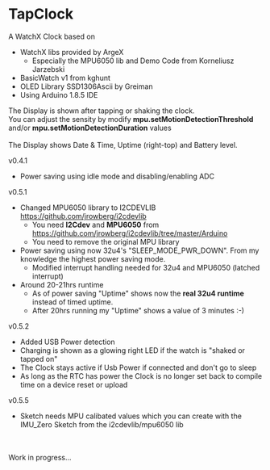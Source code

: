 # TapClock
A WatchX Clock based on 
* WatchX libs provided by ArgeX
  * Especially the MPU6050 lib and Demo Code from Korneliusz Jarzebski
* BasicWatch v1 from kghunt
* OLED Library SSD1306Ascii by Greiman  
* Using Arduino 1.8.5 IDE

The Display is shown after tapping or shaking the clock.<br>
You can adjust the sensity by modify **mpu.setMotionDetectionThreshold** and/or **mpu.setMotionDetectionDuration** values<br>
<br>
The Display shows Date & Time, Uptime (right-top) and Battery level.  
  
v0.4.1
* Power saving using idle mode and disabling/enabling ADC  
  
v0.5.1
* Changed MPU6050 library to I2CDEVLIB https://github.com/jrowberg/i2cdevlib 
  * You need **I2Cdev** and **MPU6050** from https://github.com/jrowberg/i2cdevlib/tree/master/Arduino 
  * You need to remove the original MPU library
* Power saving using now 32u4's "SLEEP_MODE_PWR_DOWN". From my knowledge the highest power saving mode.
  * Modified interrupt handling needed for 32u4 and MPU6050 (latched interrupt)  
* Around 20-21hrs runtime
  * As of power saving "Uptime" shows now the **real 32u4 runtime** instead of timed uptime.  
  * After 20hrs running my "Uptime" shows a value of 3 minutes :-)  
  
v0.5.2
* Added USB Power detection  
* Charging is shown as a glowing right LED if the watch is "shaked or tapped on"  
* The Clock stays active if Usb Power if connected and don't go to sleep
* As long as the RTC has power the Clock is no longer set back to compile time on a device reset or upload  
  
v0.5.5
* Sketch needs MPU calibated values which you can create with the IMU_Zero Sketch from the i2cdevlib/mpu6050 lib
  
  
<br>
<br>
Work in progress...
